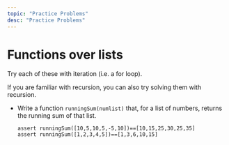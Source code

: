 ```yaml
---
topic: "Practice Problems"
desc: "Practice Problems"
---
```


# Functions over lists

Try each of these with iteration (i.e. a for loop).

If you are familiar with recursion, you can also try solving them with recursion.

* Write a function `runningSum(numlist)` that, for a list of numbers, returns the running sum of that list.
   ```
   assert runningSum([10,5,10,5,-5,10])==[10,15,25,30,25,35]
   assert runningSum([1,2,3,4,5])==[1,3,6,10,15]
   ```
   
